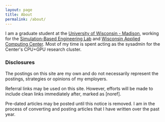 ```yaml
---
layout: page
title: About
permalink: /about/
---
```


I am a graduate student at the [University of Wisconsin - Madison](http://www.wisc.edu), working for the [Simulation-Based Engineering Lab](http://sbel.wisc.edu) and [Wisconsin Applied Computing Center](http://wacc.wisc.edu). Most of my time is spent acting as the sysadmin for the Center's CPU+GPU research cluster.

### Disclosures
The postings on this site are my own and do not necessarily represent the postings, strategies or opinions of my employers.

Referral links may be used on this site. However, efforts will be made to include clean links immediately after, marked as \[noref\].

Pre-dated articles may be posted until this notice is removed. I am in the process of converting and posting articles that I have written over the past year.
